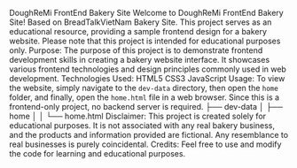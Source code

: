 DoughReMi FrontEnd Bakery Site
Welcome to DoughReMi FrontEnd Bakery Site! Based on BreadTalkVietNam Bakery Site. This project serves as an educational resource, providing a sample frontend design for a bakery website. 
Please note that this project is intended for educational purposes only.
Purpose:
  The purpose of this project is to demonstrate frontend development skills in creating a bakery website interface. 
  It showcases various frontend technologies and design principles commonly used in web development.
Technologies Used:
    HTML5
    CSS3
    JavaScript
Usage:
  To view the website, simply navigate to the `dev-data` directory, then open the `home` folder, and finally, open the `home.html` file in a web browser. 
  Since this is a frontend-only project, no backend server is required.
  ├── dev-data
  │   ├── home
  │   │   └── home.html
Disclaimer:
  This project is created solely for educational purposes. It is not associated with any real bakery business, and the products and information provided are fictional. 
  Any resemblance to real businesses is purely coincidental.
Credits:
  Feel free to use and modify the code for learning and educational purposes.
